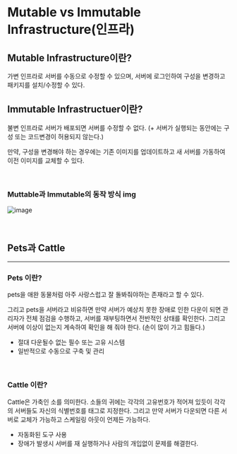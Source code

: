 # **Mutable vs Immutable  Infrastructure(인프라)**

## **Mutable Infrastructure이란?**

가변 인프라로 서버를 수동으로 수정할 수 있으며, 서버에 로그인하여 구성을 변경하고 패키지를 설치/수정할 수 있다.

## **lmmutable Infrastructuer이란?**

불변 인프라로 서버가 배포되면 서버를 수정할 수 없다. (+ 서버가 실행되는 동안에는 구성 또는 코드변경이 허용되지 않는다.)

만약, 구성을 변경해야 하는 경우에는 기존 이미지를 업데이트하고 새 서버를 가동하여 이전 이미지를 교체할 수 있다.

<br>

### **Muttable과 Immutable의 동작 방식 img**
![image](https://github.com/MinnSeoo/Cloud/assets/102645965/d10df2ae-38c1-4c14-84f8-5ac7b15647ac)

<br>

## Pets과 Cattle

---

### **Pets 이란?**

pets을 애완 동물처럼 아주 사랑스럽고 잘 돌봐줘야하는 존재라고 할 수 있다.

그리고 pets을 서버라고 비유하면 만약 서버가 예상치 못한 장애로 인한 다운이 되면 관리자가 전체 점검을 수행하고, 서버를 재부팅하면서 전반적인 상태를 확인한다. 그리고 서버에 이상이 없는지 계속하여 확인을 해 줘야 한다. (손이 많이 가고 힘들다.)

- 절대 다운될수 없는 필수 또는 고유 시스템
- 일반적으로 수동으로 구축 및 관리

<br>

### **Cattle 이란?**

Cattle은 가축인 소를 의미한다. 소들의 귀에는 각각의 고유번호가 적어져 있듯이 각각의 서버들도 자신의 식별번호를 태그로 지정한다. 그리고 만약 서버가 다운되면 다른 서버로 교체가 가능하고
스케일링 아웃이 언제든 가능하다.

- 자동화된 도구 사용
- 장애가 발생시 서버를 재 실행하거나 사람의 개입없이 문제를 해결한다.
